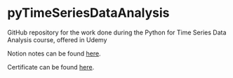 # pyTimeSeriesDataAnalysis
 GitHub repository for the work done during the Python for Time Series Data Analysis course, offered in Udemy

 Notion notes can be found [here](https://fellmir.notion.site/fc5c4245246c478ea11372b88b4556f6?v=6a662399e5164f5ebbeb1c3ba9cb96ef).

 Certificate can be found [here](https://www.udemy.com/certificate/UC-917df7bf-1558-4b1d-b8e2-e25185e8a146/).